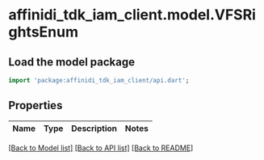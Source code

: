 # affinidi_tdk_iam_client.model.VFSRightsEnum

## Load the model package

```dart
import 'package:affinidi_tdk_iam_client/api.dart';
```

## Properties

| Name | Type | Description | Notes |
| ---- | ---- | ----------- | ----- |

[[Back to Model list]](../README.md#documentation-for-models) [[Back to API list]](../README.md#documentation-for-api-endpoints) [[Back to README]](../README.md)
